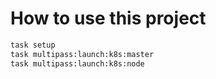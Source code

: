 # How to use this project

```bash
task setup
task multipass:launch:k8s:master
task multipass:launch:k8s:node
```
